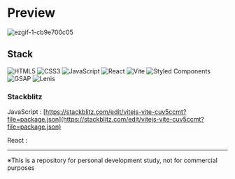 # Preview

![ezgif-1-cb9e700c05](https://github.com/user-attachments/assets/eef98ee9-e734-45fe-9817-620a167930f2)


## Stack

![HTML5](https://img.shields.io/badge/html5-%23E34F26.svg?style=for-the-badge&logo=html5&logoColor=white)
![CSS3](https://img.shields.io/badge/css3-%231572B6.svg?style=for-the-badge&logo=css3&logoColor=white)
![JavaScript](https://img.shields.io/badge/javascript-%23323330.svg?style=for-the-badge&logo=javascript&logoColor=%23F7DF1E)
![React](https://img.shields.io/badge/react-%2320232a.svg?style=for-the-badge&logo=react&logoColor=%2361DAFB)
![Vite](https://img.shields.io/badge/vite-%23646CFF.svg?style=for-the-badge&logo=vite&logoColor=white)
![Styled Components](https://img.shields.io/badge/styled--components-DB7093?style=for-the-badge&logo=styled-components&logoColor=white)
![GSAP](https://img.shields.io/badge/GSAP-%2398D41C?style=for-the-badge&logo=greensock)
![Lenis](https://img.shields.io/badge/Lenis-f48d96?style=for-the-badge)


### Stackblitz
JavaScript : [https://stackblitz.com/edit/vitejs-vite-cuv5ccmt?file=package.json](https://stackblitz.com/edit/vitejs-vite-cuv5ccmt?file=package.json)

React : []()

---

※This is a repository for personal development study, not for commercial purposes
